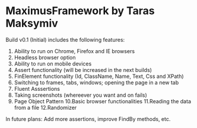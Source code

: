 # MaximusFramework by Taras Maksymiv

Build v0.1 (Initial) includes the following features:
1. Ability to run on Chrome, Firefox and IE browsers
2. Headless browser option
3. Ability to run on mobile devices
4. Assert functionality (will be increased in the next builds)
5. FinElement functionality (Id, ClassName, Name, Text, Css and XPath)
6. Switching to frames, tabs, windows; opening the page in a new tab
7. Fluent Asssertions
8. Taking screenshots (whereever you want and on fails)
9. Page Object Pattern
10.Basic browser functionalities
11.Reading the data from a file
12.Randomizer

In future plans:
Add more assertions, improve FindBy methods, etc.
